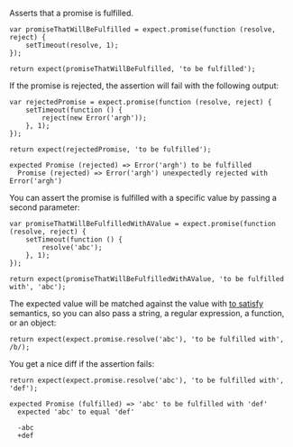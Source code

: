 Asserts that a promise is fulfilled.

```javascript#async:true
var promiseThatWillBeFulfilled = expect.promise(function (resolve, reject) {
    setTimeout(resolve, 1);
});

return expect(promiseThatWillBeFulfilled, 'to be fulfilled');
```

If the promise is rejected, the assertion will fail with the following output:

```javascript#async:true
var rejectedPromise = expect.promise(function (resolve, reject) {
    setTimeout(function () {
        reject(new Error('argh'));
    }, 1);
});

return expect(rejectedPromise, 'to be fulfilled');
```

```output
expected Promise (rejected) => Error('argh') to be fulfilled
  Promise (rejected) => Error('argh') unexpectedly rejected with Error('argh')
```

You can assert the promise is fulfilled with a specific value by
passing a second parameter:

```javascript#async:true
var promiseThatWillBeFulfilledWithAValue = expect.promise(function (resolve, reject) {
    setTimeout(function () {
        resolve('abc');
    }, 1);
});

return expect(promiseThatWillBeFulfilledWithAValue, 'to be fulfilled with', 'abc');
```

The expected value will be matched against the value with
[to satisfy](/assertions/any/to-satisfy/) semantics, so you can also pass a string,
a regular expression, a function, or an object:


```javascript#async:true
return expect(expect.promise.resolve('abc'), 'to be fulfilled with', /b/);
```

You get a nice diff if the assertion fails:

```javascript#async:true
return expect(expect.promise.resolve('abc'), 'to be fulfilled with', 'def');
```

```output
expected Promise (fulfilled) => 'abc' to be fulfilled with 'def'
  expected 'abc' to equal 'def'

  -abc
  +def
```
